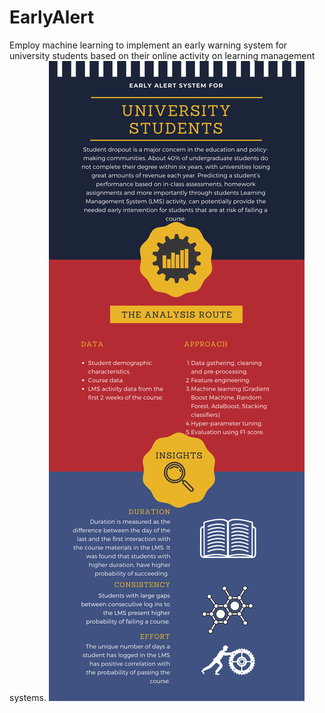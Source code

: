 # EarlyAlert
Employ machine learning to implement an early warning system for university students based on their online activity on learning management systems.
![Infographic](https://github.com/aphoti01/EarlyAlert/blob/master/Images/Retro%20Colors%20Costing%20Business%20-%20Infographics-3.png)

